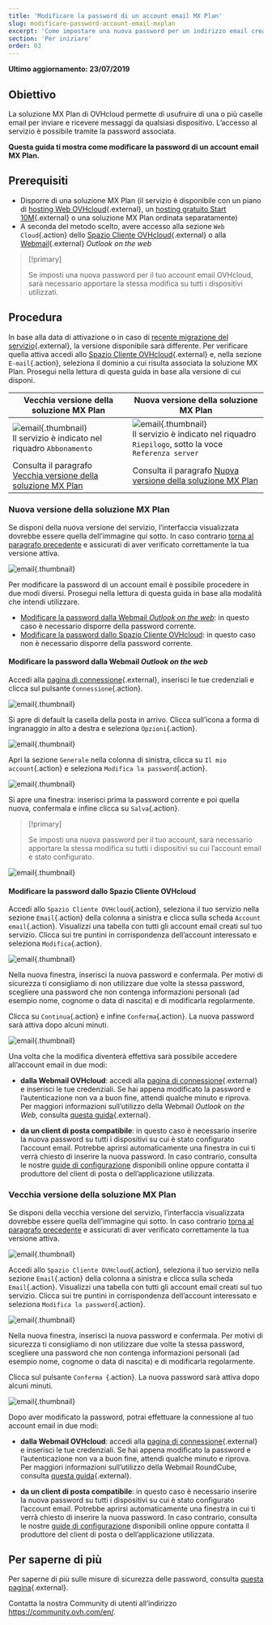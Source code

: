 ```yaml
---
title: 'Modificare la password di un account email MX Plan'
slug: modificare-password-account-email-mxplan
excerpt: 'Come impostare una nuova password per un indirizzo email creato con MX Plan'
section: 'Per iniziare'
order: 03
---
```


**Ultimo aggiornamento: 23/07/2019**

## Obiettivo

La soluzione MX Plan di OVHcloud permette di usufruire di una o più caselle email per inviare e ricevere messaggi da qualsiasi dispositivo. L’accesso al servizio è possibile tramite la password associata.

**Questa guida ti mostra come modificare la password di un account email MX Plan.**

## Prerequisiti

- Disporre di una soluzione MX Plan (il servizio è disponibile con un piano di [hosting Web OVHcloud](https://www.ovhcloud.com/it/web-hosting/){.external}, un [hosting gratuito Start 10M](https://www.ovhcloud.com/it/domains/free-web-hosting/){.external} o una soluzione MX Plan ordinata separatamente)
- A seconda del metodo scelto, avere accesso alla sezione `Web Cloud`{.action} dello [Spazio Cliente OVHcloud](https://www.ovh.com/auth/?action=gotomanager&from=https://www.ovh.it/&ovhSubsidiary=it){.external} o alla [Webmail](https://www.ovh.it/mail/){.external} <i>Outlook on the web</i>

> [!primary]
>
> Se imposti una nuova password per il tuo account email OVHcloud, sarà necessario apportare la stessa modifica su tutti i dispositivi utilizzati.
>

## Procedura

In base alla data di attivazione o in caso di [recente migrazione del servizio](https://www.ovh.it/mxplan-migration/){.external}, la versione disponibile sarà differente. Per verificare quella attiva accedi allo [Spazio Cliente OVHcloud](https://www.ovh.com/auth/?action=gotomanager&from=https://www.ovh.it/&ovhSubsidiary=it){.external} e, nella sezione `E-mail`{.action}, seleziona il dominio a cui risulta associata la soluzione MX Plan. Prosegui nella lettura di questa guida in base alla versione di cui disponi.

|Vecchia versione della soluzione MX Plan|Nuova versione della soluzione MX Plan|
|---|---|
|![email](images/mxplan-password-legacy-step1.png){.thumbnail}<br> Il servizio è indicato nel riquadro `Abbonamento`|![email](images/mxplan-password-new-step1.png){.thumbnail}<br>Il servizio è indicato nel riquadro `Riepilogo`, sotto la voce `Referenza server`|
|Consulta il paragrafo [Vecchia versione della soluzione MX Plan](#mx-legacy)|Consulta il paragrafo [Nuova versione della soluzione MX Plan](#mx-new)|

### Nuova versione della soluzione MX Plan <a name="mx-new"></a>

Se disponi della nuova versione del servizio, l’interfaccia visualizzata dovrebbe essere quella dell’immagine qui sotto. In caso contrario [torna al paragrafo precedente](./#procedura) e assicurati di aver verificato correttamente la tua versione attiva.  

![email](images/mxplan-password-new-step1.png){.thumbnail}

Per modificare la password di un account email è possibile procedere in due modi diversi. Prosegui nella lettura di questa guida in base alla modalità che intendi utilizzare.

- [Modificare la password dalla Webmail <i>Outlook on the web</i>](./#modificare-la-password-dalla-webmail-owa): in questo caso è necessario disporre della password corrente. 
- [Modificare la password dallo Spazio Cliente OVHcloud](./#modificare-la-password-dallo-spazio-cliente-ovh): in questo caso non è necessario disporre della password corrente.

#### Modificare la password dalla Webmail <i>Outlook on the web</i>

Accedi alla [pagina di connessione](https://www.ovh.it/mail/){.external}, inserisci le tue credenziali e clicca sul pulsante `Connessione`{.action}. 

![email](images/mxplan-password-new-step2.png){.thumbnail}

Si apre di default la casella della posta in arrivo. Clicca sull’icona a forma di ingranaggio in alto a destra e seleziona `Opzioni`{.action}.

![email](images/mxplan-password-new-step3.png){.thumbnail}

Apri la sezione `Generale` nella colonna di sinistra, clicca su `Il mio account`{.action} e seleziona `Modifica la password`{.action}.

![email](images/mxplan-password-new-step4.png){.thumbnail}

Si apre una finestra: inserisci prima la password corrente e poi quella nuova, confermala e infine clicca su `Salva`{.action}.

> [!primary]
>
> Se imposti una nuova password per il tuo account, sarà necessario apportare la stessa modifica su tutti i dispositivi su cui l’account email è stato configurato.
>

![email](images/mxplan-password-new-step5.png){.thumbnail}

#### Modificare la password dallo Spazio Cliente OVHcloud

Accedi allo `Spazio Cliente OVHcloud`{.action}, seleziona il tuo servizio nella sezione `Email`{.action} della colonna a sinistra e clicca sulla scheda `Account email`{.action}. Visualizzi una tabella con tutti gli account email creati sul tuo servizio. Clicca sui tre puntini in corrispondenza dell’account interessato e seleziona `Modifica`{.action}.

![email](images/mxplan-password-new-step6.png){.thumbnail}

Nella nuova finestra, inserisci la nuova password e confermala. Per motivi di sicurezza ti consigliamo di non utilizzare due volte la stessa password, scegliere una password che non contenga informazioni personali (ad esempio nome, cognome o data di nascita) e di modificarla regolarmente.


Clicca su `Continua`{.action} e infine `Conferma`{.action}. La nuova password sarà attiva dopo alcuni minuti. 

![email](images/mxplan-password-new-step7.png){.thumbnail}

Una volta che la modifica diventerà effettiva sarà possibile accedere all’account email in due modi:

- **dalla Webmail OVHcloud**: accedi alla [pagina di connessione](https://www.ovh.it/mail/){.external} e inserisci le tue credenziali. Se hai appena modificato la password e l’autenticazione non va a buon fine, attendi qualche minuto e riprova. Per maggiori informazioni sull’utilizzo della Webmail <i>Outlook on the Web</i>, consulta [questa guida](https://docs.ovh.com/it/emails/utilizzo-owa/){.external}.

- **da un client di posta compatibile**: in questo caso è necessario inserire la nuova password su tutti i dispositivi su cui è stato configurato l’account email. Potrebbe aprirsi automaticamente una finestra in cui ti verrà chiesto di inserire la nuova password. In caso contrario, consulta le nostre [guide di configurazione](../) disponibili online oppure contatta il produttore del client di posta o dell’applicazione utilizzata.

### Vecchia versione della soluzione MX Plan <a name="mx-legacy"></a>

Se disponi della vecchia versione del servizio, l’interfaccia visualizzata dovrebbe essere quella dell’immagine qui sotto. In caso contrario [torna al paragrafo precedente](./#procedura) e assicurati di aver verificato correttamente la tua versione attiva. 

![email](images/mxplan-password-legacy-step1.png){.thumbnail}

Accedi allo `Spazio Cliente OVHcloud`{.action}, seleziona il tuo servizio nella sezione `Email`{.action} della colonna a sinistra e clicca sulla scheda `Email`{.action}. Visualizzi una tabella con tutti gli account email creati sul tuo servizio. Clicca sui tre puntini in corrispondenza dell’account interessato e seleziona `Modifica la password`{.action}.

![email](images/mxplan-password-legacy-step2.png){.thumbnail}

Nella nuova finestra, inserisci la nuova password e confermala. Per motivi di sicurezza ti consigliamo di non utilizzare due volte la stessa password, scegliere una password che non contenga informazioni personali (ad esempio nome, cognome o data di nascita) e di modificarla regolarmente.


Clicca sul pulsante `Conferma `{.action}. La nuova password sarà attiva dopo alcuni minuti.

![email](images/mxplan-password-legacy-step3.png){.thumbnail}

Dopo aver modificato la password, potrai effettuare la connessione al tuo account email in due modi:

- **dalla Webmail OVHcloud**: accedi alla [pagina di connessione](https://www.ovh.it/mail/){.external} e inserisci le tue credenziali. Se hai appena modificato la password e l’autenticazione non va a buon fine, attendi qualche minuto e riprova. Per maggiori informazioni sull’utilizzo della Webmail RoundCube, consulta [questa guida](../webmail_guida_allutilizzo_di_roundcube/){.external}.

- **da un client di posta compatibile**: in questo caso è necessario inserire la nuova password su tutti i dispositivi su cui è stato configurato l’account email. Potrebbe aprirsi automaticamente una finestra in cui ti verrà chiesto di inserire la nuova password. In caso contrario, consulta le nostre [guide di configurazione](../) disponibili online oppure contatta il produttore del client di posta o dell’applicazione utilizzata.

## Per saperne di più

Per saperne di più sulle misure di sicurezza delle password, consulta [questa pagina](https://www.commissariatodips.it/area-riservata/scelta-password.html){.external}. 

Contatta la nostra Community di utenti all’indirizzo <https://community.ovh.com/en/>.